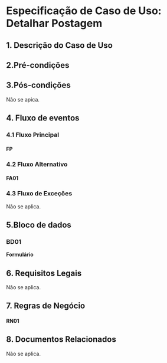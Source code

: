 # Especificação de Caso de Uso: Detalhar Postagem

## 1. Descrição do Caso de Uso


## 2.Pré-condições

## 3.Pós-condições
Não se apica.

## 4. Fluxo de eventos
### 4.1 Fluxo Principal
#### FP

### 4.2 Fluxo Alternativo

#### FA01

### 4.3 Fluxo de Exceções

Não se aplica.

## 5.Bloco de dados
### BD01
**Formulário**

## 6. Requisitos Legais
Não se aplica.

## 7. Regras de Negócio

#### RN01


## 8. Documentos Relacionados
Não se aplica.
